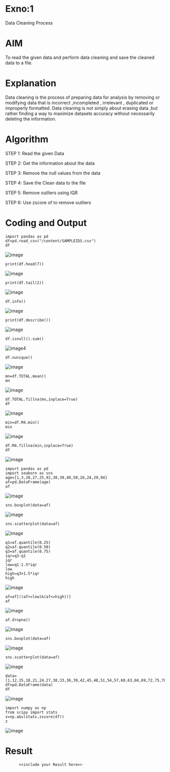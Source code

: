 # Exno:1
Data Cleaning Process

# AIM
To read the given data and perform data cleaning and save the cleaned data to a file.

# Explanation
Data cleaning is the process of preparing data for analysis by removing or modifying data that is incorrect ,incompleted , irrelevant , duplicated or improperly formatted. Data cleaning is not simply about erasing data ,but rather finding a way to maximize datasets accuracy without necessarily deleting the information.

# Algorithm
STEP 1: Read the given Data

STEP 2: Get the information about the data

STEP 3: Remove the null values from the data

STEP 4: Save the Clean data to the file

STEP 5: Remove outliers using IQR

STEP 6: Use zscore of to remove outliers

# Coding and Output
```
import pandas as pd
df=pd.read_csv("/content/SAMPLEIDS.csv")
df
```
![image](https://github.com/user-attachments/assets/b24784c7-92aa-4d14-a545-dfeea8eac50e)

```
print(df.head(7))
```
![image](https://github.com/user-attachments/assets/9ca17a11-6725-4b43-ac4d-85f0deda33c8)

```
print(df.tail(2))
```
![image](https://github.com/user-attachments/assets/6febf6c0-12f9-4f02-a4d1-591f4b444048)

```
df.info()
```
![image](https://github.com/user-attachments/assets/16eda727-e9ee-4691-9806-0872a4fe0095)

```
print(df.describe())
```
![image](https://github.com/user-attachments/assets/5f8c9584-f9a5-48db-a083-6929058c615f)

```
df.isnull().sum()
```
![image](https://github.com/user-attachments/assets/999079e0-f742-4e49-bea1-dbae9beda6af)4

```
df.nunique()

```
![image](https://github.com/user-attachments/assets/74a0a42a-a1f6-42c3-a9a9-4b2e65a8de5b)

```
mn=df.TOTAL.mean()
mn
```
![image](https://github.com/user-attachments/assets/00739d8c-4823-4309-bda6-08587b667402)

```
df.TOTAL.fillna(mn,inplace=True)
df
```
![image](https://github.com/user-attachments/assets/4af0b795-c1c0-40e6-a107-8684dff7b5e3)

```
min=df.M4.min()
min
```

![image](https://github.com/user-attachments/assets/270f7d3e-52e4-4340-8f14-71dde08d5abc)

```
df.M4.fillna(min,inplace=True)
df
```
![image](https://github.com/user-attachments/assets/319e826f-a41c-4af2-8a8e-0e5650d482e0)

```
import pandas as pd
import seaborn as sns
age=[1,3,28,27,25,92,30,39,40,50,26,24,29,94]
af=pd.DataFrame(age)
af
```

![image](https://github.com/user-attachments/assets/2752d3ba-76fa-4354-b3f4-7f2c341147f6)

```
sns.boxplot(data=af)
```
![image](https://github.com/user-attachments/assets/0fef85cc-b2d1-4f5b-a848-06cb9d7fc499)

```
sns.scatterplot(data=af)
```
![image](https://github.com/user-attachments/assets/09fcc7c6-c1a0-4cd8-baad-60c8a3edd1fd)

```
q1=af.quantile(0.25)
q2=af.quantile(0.50)
q3=af.quantile(0.75)
iqr=q3-q1
iqr
low=q1-1.5*iqr
low
high=q3+1.5*iqr
high
```
![image](https://github.com/user-attachments/assets/b4e317b2-f01e-421f-b811-f6e3c2879bc5)

```
af=af[((af>=low)&(af<=high))]
af
```
![image](https://github.com/user-attachments/assets/04553979-429a-4fbd-97bb-2cd9b933c389)

```
af.dropna()
```
![image](https://github.com/user-attachments/assets/6ea23c6f-6e41-405d-a938-9451d8945a60)

```
sns.boxplot(data=af)
```
![image](https://github.com/user-attachments/assets/e4a590c3-911d-4ef5-8da3-763b15c45e8c)

```
sns.scatterplot(data=af)
```
![image](https://github.com/user-attachments/assets/bb3424e5-ef84-46fc-bd07-660a93040391)

```
data=[1,12,15,18,21,24,27,30,33,36,39,42,45,48,51,54,57,60,63,66,69,72,75,78,81,84,87,90,93,96,99,102,105]
df=pd.DataFrame(data)
df
```
![image](https://github.com/user-attachments/assets/1b601ab1-e8ae-47d0-a0e7-66ab5878f580)

```
import numpy as np
from scipy import stats
z=np.abs(stats.zscore(df))
z
```
![image](https://github.com/user-attachments/assets/455cfa23-e9a1-4f9e-ba3b-6b2c64ab5d79)

# Result
          <<include your Result here>>
